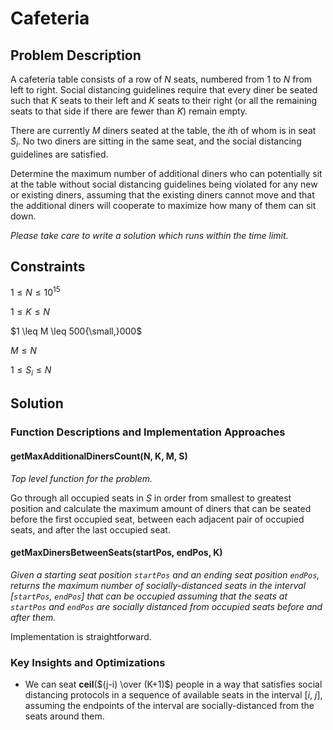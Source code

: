 # Cafeteria

## Problem Description

A cafeteria table consists of a row of $N$ seats, numbered from $1$ to $N$ from left to right. Social distancing guidelines require that every diner be seated such that $K$ seats to their left and $K$ seats to their right (or all the remaining seats to that side if there are fewer than $K$) remain empty.

There are currently $M$ diners seated at the table, the $i\text{th}$ of whom is in seat $S_i$. No two diners are sitting in the same seat, and the social distancing guidelines are satisfied.

Determine the maximum number of additional diners who can potentially sit at the table without social distancing guidelines being violated for any new or existing diners, assuming that the existing diners cannot move and that the additional diners will cooperate to maximize how many of them can sit down.

*Please take care to write a solution which runs within the time limit.*

## Constraints

$1 \leq N \leq 10^{15}$
 
$1 \leq K \leq N$

$1 \leq M \leq 500{\small,}000$

$M \leq N$

$1 \leq S_i \leq N$

## Solution

### Function Descriptions and Implementation Approaches

#### getMaxAdditionalDinersCount(N, K, M, S)

*Top level function for the problem.*

Go through all occupied seats in $S$ in order from smallest to greatest position and calculate the maximum amount of diners that can be seated before the first occupied seat, between each adjacent pair of occupied seats, and after the last occupied seat.

#### getMaxDinersBetweenSeats(startPos, endPos, K)

*Given a starting seat position ```startPos``` and an ending seat position ```endPos```, returns the maximum number of socially-distanced seats in the interval [```startPos```, ```endPos```] that can be occupied assuming that the seats at ```startPos``` and ```endPos``` are socially distanced from occupied seats before and after them.*

Implementation is straightforward.

### Key Insights and Optimizations

- We can seat **ceil**($(j-i) \over (K+1)$) people in a way that satisfies social distancing protocols in a sequence of available seats in the interval [$i$, $j$], assuming the endpoints of the interval are socially-distanced from the seats around them. 